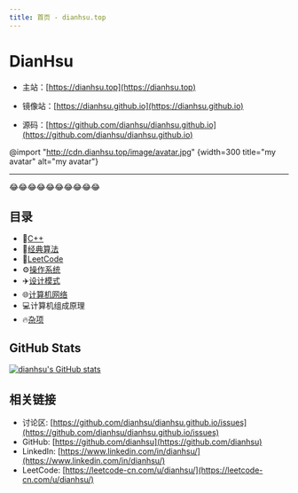 ```yaml
---
title: 首页 - dianhsu.top
---
```

# DianHsu
- 主站：[https://dianhsu.top](https://dianhsu.top)

- 镜像站：[https://dianhsu.github.io](https://dianhsu.github.io)

- 源码：[https://github.com/dianhsu/dianhsu.github.io](https://github.com/dianhsu/dianhsu.github.io)

@import "http://cdn.dianhsu.top/image/avatar.jpg" {width=300  title="my avatar" alt="my avatar"}

--------------------------
:joy::joy::joy::joy::joy::joy::joy::joy::joy::joy:


## 目录

- :apple:[C++](./cplusplus/index.html)
- :rocket:[经典算法](./algorithm/index.html)
- :balloon:[LeetCode](./leetcode/index.html)
- :gear:[操作系统](./operation_system/index.html)
- :airplane:[设计模式](./design_pattern/index.html)
- :globe_with_meridians:[计算机网络](./computer_network/exam.html)
- :computer:计算机组成原理
- :fire:[杂项](./misc/index.html)

## GitHub Stats
[![dianhsu's GitHub stats](https://github-readme-stats.vercel.app/api?username=dianhsu)](https://github.com/anuraghazra/github-readme-stats)

## 相关链接
- 讨论区: [https://github.com/dianhsu/dianhsu.github.io/issues](https://github.com/dianhsu/dianhsu.github.io/issues)
- GitHub: [https://github.com/dianhsu](https://github.com/dianhsu)
- LinkedIn: [https://www.linkedin.com/in/dianhsu/](https://www.linkedin.com/in/dianhsu/)
- LeetCode: [https://leetcode-cn.com/u/dianhsu/](https://leetcode-cn.com/u/dianhsu/)
